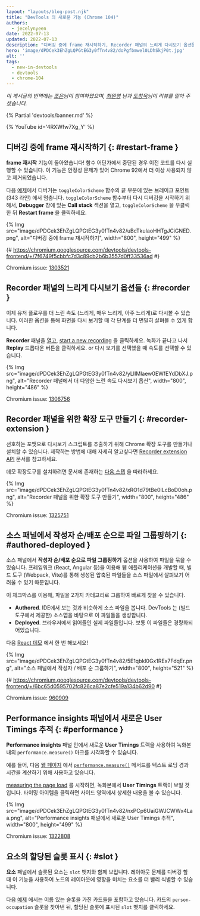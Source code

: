 ```yaml
---
layout: "layouts/blog-post.njk"
title: "DevTools 의 새로운 기능 (Chrome 104)"
authors:
  - jecelynyeen
date: 2022-07-13
updated: 2022-07-13
description: "디버깅 중에 frame 재시작하기, Recorder 패널의 느리게 다시보기 옵션들, 등"
hero: 'image/dPDCek3EhZgLQPGtEG3y0fTn4v82/doPgfbmwel0LDhSkjP0t.jpg'
alt: ''
tags:
  - new-in-devtools
  - devtools
  - chrome-104
---
```


*이 게시글의 번역에는 [조은](https://developers.google.com/community/experts/directory/profile/profile-eun-cho)님이 참여하였으며, [최원영](https://www.linkedin.com/in/toruchoi) 님과 [도창욱](https://developers.google.com/community/experts/directory/profile/profile-changwook-doh)님이 리뷰를 맡아 주셨습니다.*

{% Partial 'devtools/banner.md' %}

{% YouTube id='4RXWfw7Xg_Y' %}

## 디버깅 중에 frame 재시작하기 {: #restart-frame }

**frame 재시작** 기능이 돌아왔습니다! 함수 어딘가에서 중단된 경우 이전 코드를 다시 실행할 수 있습니다. 이 기능은 안정성 문제가 있어 Chrome 92에서 더 이상 사용되지 않고 제거되었습니다.

다음 [예제](https://jec.fish/)에서 디버거는 `toggleColorScheme` 함수의 끝 부분에 있는 브레이크 포인트 (343 라인) 에서 멈춥니다. `toggleColorScheme` 함수부터 다시 디버깅을 시작하기 위해서, **Debugger** 창에 있는 **Call stack** 섹션을 열고, `toggleColorScheme` 을 우클릭한 뒤 **Restart frame** 을 클릭하세요.

{% Img src="image/dPDCek3EhZgLQPGtEG3y0fTn4v82/uBcTkuIaoHHTgJCiGNED.png", alt="디버깅 중에 frame 재시작하기", width="800", height="499" %}

{# https://chromium.googlesource.com/devtools/devtools-frontend/+/7f6749f5cbbfc7d3c89cb2b6b3557d0ff33536ad #}

Chromium issue: [1303521](https://crbug.com/1303521)


## Recorder 패널의 느리게 다시보기 옵션들 {: #recorder }

이제 유저 플로우를 더 느린 속도 (느리게, 매우 느리게, 아주 느리게)로 다시볼 수 있습니다. 이러한 옵션을 통해 화면을 다시 보기할 때 각 단계를 더 면밀히 살펴볼 수 있게 합니다.

**Recorder** 패널을 [열고](/docs/devtools/recorder/#open), [start a new recording](/docs/devtools/recorder/#record) 을 클릭하세요. 녹화가 끝나고 나서 **Replay** 드롭다운 버튼을 클릭하세요. or 다시 보기를 선택했을 때 속도를 선택할 수 있습니다.

{% Img src="image/dPDCek3EhZgLQPGtEG3y0fTn4v82/yLIIMlaew0EWfEYdDbXJ.png", alt="Recorder 패널에서 더 다양한 느린 속도 다시보기 옵션", width="800", height="486" %}

Chromium issue: [1306756](https://crbug.com/1306756)


## Recorder 패널을 위한 확장 도구 만들기 {: #recorder-extension }

선호하는 포맷으로 다시보기 스크립트를 추출하기 위해 Chrome 확장 도구를 만들거나 설치할 수 있습니다. 제작하는 방법에 대해 자세히 알고싶다면 [Recorder extension API](/docs/extensions/reference/devtools_recorder/) 문서를 참고하세요.

데모 확장도구를 설치하려면 문서에 존재하는 [다음 스텝](https://github.com/puppeteer/replay#create-a-chrome-extension-for-recorder-available-from-chrome-104-onwards) 을 따라하세요.

{% Img src="image/dPDCek3EhZgLQPGtEG3y0fTn4v82/xRO1d79tBe0ILcBoD0oh.png", alt="Recorder 패널을 위한 확장 도구 만들기", width="800", height="486" %}

Chromium issue: [1325751](https://crbug.com/1325751)


## 소스 패널에서 작성자 순/배포 순으로 파일 그룹핑하기 {: #authored-deployed }


소스 패널에서 **작성자 순/배포 순으로 파일 그룹핑하기** 옵션을 사용하여 파일을 묶을 수 있습니다. 프레임워크 (React, Angular 등)을 이용해 웹 애플리케이션을 개발할 때, 빌드 도구 (Webpack, Vite)를 통해 생성된 압축된 파일들을 소스 파일에서 살펴보기 어려울 수 있기 때문입니다.

이 체크박스를 이용해, 파일을 2가지 카테고리로 그룹하여 빠르게 찾을 수 있습니다.

- **Authored**. IDE에서 보는 것과 비슷하게 소스 파일을 봅니다. DevTools 는 (빌드 도구에서 제공한) 소스맵을 바탕으로 이 파일들을 생성합니다.
- **Deployed**. 브라우저에서 읽어들인 실제 파일들입니다. 보통 이 파일들은 경량화되어있습니다.

다음 [React 데모](https://reactjs.org/) 에서 한 번 해보세요!

{% Img src="image/dPDCek3EhZgLQPGtEG3y0fTn4v82/5E1qbkl0Gx1REx7FdqEr.png", alt="소스 패널에서 작성자 / 배포 순 그룹하기", width="800", height="521" %}

{# https://chromium.googlesource.com/devtools/devtools-frontend/+/6bc65d0595702fc826ca87e2cfe519a134b62d90 #}

Chromium issue: [960909](https://crbug.com/960909)


## Performance insights 패널에서 새로운 User Timings 추적 {: #performance }

**Performance insights** 패널 안에서 새로운 **User Timings** 트랙을 사용하여 녹화본 내의 `performance.measure()` 마크를 시각화할 수 있습니다.

예를 들어, 다음 [웹 페이지](https://jec.fish/demo/perf-measure) 에서 [`performance.measure()`](https://web.dev/articles/usertiming#calculating_measurements_with_measure()) 메서드를 텍스트 로딩 경과 시간을 계산하기 위해 사용하고 있습니다.

[measuring the page load](/docs/devtools/performance-insights/#record) 를 시작하면, 녹화본에서 **User Timings** 트랙이 보일 것입니다. 타이밍 아이템을 클릭하면 사이드 영역에서 상세한 내용을 볼 수 있습니다.

{% Img src="image/dPDCek3EhZgLQPGtEG3y0fTn4v82/nxPCp6UaiGWJCWWx4Laa.png", alt="Performance insights 패널에서 새로운 User Timings 추적", width="800", height="499" %}

Chromium issue: [1322808](https://crbug.com/1322808)


## 요소의 할당된 슬롯 표시 {: #slot }

**요소** 패널에서 슬롯된 요소는 `slot` 뱃지와 함께 보입니다. 레이아웃 문제를 디버깅 할 때 이 기능을 사용하여 노드의 레이아웃에 영향을 미치는 요소를 더 빨리 식별할 수 있습니다.

다음 [예제](https://mdn.github.io/web-components-examples/slotted-pseudo-element/) 에서는 이름 있는 슬롯을 가진 카드들을 포함하고 있습니다. 카드의 `person-occupation` 슬롯을 찾아낸 뒤, 할당된 슬롯에 표시된 `slot` 뱃지를 클릭하세요.

[<template>](https://developer.mozilla.org/docs/Web/HTML/Element/template) 요소와 [<slot>](https://developer.mozilla.org/docs/Web/HTML/Element/slot) 요소를 사용하여 웹 컴포넌트의 shadow DOM을 채우는 데 사용할 수 있는 유연한 템플릿을 만드는 방법에 대해서 [배워보세요](https://developer.mozilla.org/docs/Web/Web_Components/Using_templates_and_slots)

{% Img src="image/dPDCek3EhZgLQPGtEG3y0fTn4v82/7uQGHp9WoMCG1RIAkgIF.png", alt="요소의 할당된 슬롯 표시", width="800", height="486" %}

{# https://chromium.googlesource.com/devtools/devtools-frontend/+/164e238dabefc08018318a981131eedf2e81736b #}

Chromium issue: [1018906](https://crbug.com/1018906)


## 성능 기록을 위한 하드웨어 동시성 시뮬레이션 {: #simulate }

**성능** 패널에서 **하드웨어 동시성** 설정을 사용하여 `navigator.hardwareConcurrency` 를 통해 보고된 값을 정의할 수 있습니다.

일부 애플리케이션은 `navigator.hardwareConcurrency`를 사용하여 애플리케이션의 병렬 처리 정도를 제어합니다.
예를 들어, Emscripten pthread 풀 사이즈를 제어할 수 있습니다. 이 기능을 통해 개발자는 다양한 코어 수로 애플리케이션 성능을 테스트할 수 있습니다.

{% Img src="image/dPDCek3EhZgLQPGtEG3y0fTn4v82/PyykGRv29FZbBKJAwWOW.png", alt="성능 기록을 위한 하드웨어 동시성 시뮬레이션", width="800", height="536" %}

{# https://chromium.googlesource.com/devtools/devtools-frontend/+/b26de259d74a45e700d989ad9178c5e3a8b73145 #}

Chromium issue: [1297439](https://crbug.com/1297439)


## CSS 변수 자동 완성 시 색상이 아닌 값 미리보기 {: #css-var }

CSS 변수를 자동완성할 때, DevTools 는 값이 노드에 어떤 종류의 변경사항을 불러일으키는 지 미리 볼 수 있도록 색상이 아닌 값을 의미 있는 값으로 채웁니다.

{% Img src="image/dPDCek3EhZgLQPGtEG3y0fTn4v82/V4slwNtX9HwLPdAyr8JF.png", alt="CSS 변수 자동 완성 시 색상이 아닌 값 미리보기", width="800", height="431" %}

{# https://chromium.googlesource.com/devtools/devtools-frontend/+/977cc58cb5654a2b68142ef8ac1b3f9ac2822694 #}

Chromium issue: [1285091](https://crbug.com/1285091)


## 뒤로-앞으로 캐시 창에서 차단 프레임 식별 {: #bfcache }

**애플리케이션** 패널의 [뒤로-앞으로 캐시](/docs/devtools/application/back-forward-cache/) 창의 새로운 **frames** 섹션에서, 페이지가 bfcache에 적합하지 못하게 하는 차단 프레임을 식별할 수 있습니다.

{% Img src="image/dPDCek3EhZgLQPGtEG3y0fTn4v82/UaRYEoYYoXhjSIn9seYK.png", alt="뒤로-앞으로 캐시 영역에서 차단 프레임 식별", width="800", height="486" %}

{# https://chromium.googlesource.com/devtools/devtools-frontend/+/897799b24fff0639d483111dd2d957288ba2bd06 #}

Chromium issue: [1288158](https://crbug.com/1288158)


## 자바스크립트 객체 자동완성 제안 기능 개선 {: #autocomplete }

자바스크립트 객체 속성 자동 완성이 다음 순서대로 노출됩니다.

1. 자신의 열거 가능한 속성
2. 자신의 열거 불가능한 속성
3. 상속받은 열거 가능한 속성
4. 상속받은 열거 불가능한 속성

이전에는 자동완성 제안 기능이 상속된 속성보다 자체 속성을 선호하고, 모든 상속된 속성에는 동일한 우선순위가 부여되었기 때문에 개발자가 관련 속성을 찾기가 더 어려웠습니다.

{% Img src="image/dPDCek3EhZgLQPGtEG3y0fTn4v82/IvFTcOWrBOTTMRHqn8u4.png", alt="자바스크립트 객체 자동완성 제안 기능 개선", width="800", height="563" %}

{# https://chromium.googlesource.com/devtools/devtools-frontend/+/cee5205ae93c95b1dce49e220b9ebfa8c998d5a6 #}

Chromium issue: [1299241](https://crbug.com/1299241)


## 소스맵 개선 {: #sourcemaps }

전반적인 디버깅 경험을 개선하기 위한 소스맵 수정 사항이 있습니다.

- sourceURL 어노테이션을 이용한 인라인 `<script>` 에서 중단점이 동작합니다.
- 디버거가 소스맵을 사용하여 **Scope** 뷰에서 블록 범위 변수를 확인합니다.
  {% Img src="image/dPDCek3EhZgLQPGtEG3y0fTn4v82/gv9cGnDMF7OVlXPWntII.png", alt="블록 범위 변수 확인", width="800", height="532" %}
- 디버거가 소스맵을 사용하여 **Scope** 뷰에서 화살표 함수 내 변수를 확인합니다.
  {% Img src="image/dPDCek3EhZgLQPGtEG3y0fTn4v82/CZk0xjwMQAqknkW5G4Xf.png", alt="함수 내 변수 확인", width="800", height="479" %}

Chromium issues: [1329113](https://crbug.com/1329113), [1322115](https://crbug.com/1322115)


## 기타 하이라이트 {: #misc }

이번 릴리스에서 수정된 사항들입니다.

- **소스** 패널에서 **자동 완성** 설정 수정, 이전에는 설정이 비활성화된 경우에도 자동 완성이 항상 켜져 있었습니다. ([1323286](https://crbug.com/1323286))
- **애플리케이션** 패널 내 **Manifest** 탭에서 최신 색상 스킴 포맷으로 파싱하도록 개선 ([1318305](https://crbug.com/1318305))
- **Performance insights** 패널에서 `<script async>` 렌더링 차단 이슈를 위한 제안을 개선. 이전에는 DevTools가 script가 이미 async 속성을 가지고 있어도 `script 태그에 async 속성을 추가하세요` 라고 제안했습니다. ([1334096](https://crbug.com/1334096))
- **Performance insights** 패널에서 레이아웃 시프트를 유발할 가능성이 있는 iframe을 감지해냅니다. **Details** 창에서 iframe 상세를 볼 수 있습니다. ([1328873](https://crbug.com/1328873))
- **커맨드 메뉴** 에서 [파일 열기](/docs/devtools/resources/#open) 할 때, 작성된 파일 (소스맵을 통해 생성된 파일)이 비슷한 이름의 배포된 스크립트보다 더 상위에 노출됩니다. ([1312929](https://crbug.com/1312929))

{% Partial 'devtools/reach-out.md' %}
{% Partial 'devtools/whats-new.md' %}
